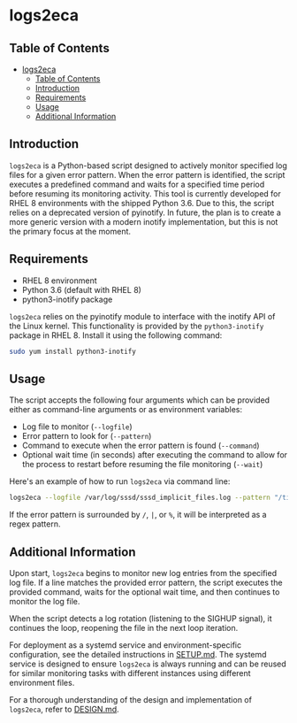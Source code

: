# logs2eca

## Table of Contents
- [logs2eca](#logs2eca)
  - [Table of Contents](#table-of-contents)
  - [Introduction](#introduction)
  - [Requirements](#requirements)
  - [Usage](#usage)
  - [Additional Information](#additional-information)

## Introduction
`logs2eca` is a Python-based script designed to actively monitor specified log files for a given error pattern. When the error pattern is identified, the script executes a predefined command and waits for a specified time period before resuming its monitoring activity. This tool is currently developed for RHEL 8 environments with the shipped Python 3.6. Due to this, the script relies on a deprecated version of pyinotify. In future, the plan is to create a more generic version with a modern inotify implementation, but this is not the primary focus at the moment.

## Requirements
- RHEL 8 environment
- Python 3.6 (default with RHEL 8)
- python3-inotify package

`logs2eca` relies on the pyinotify module to interface with the inotify API of the Linux kernel. This functionality is provided by the `python3-inotify` package in RHEL 8. Install it using the following command:

```bash
sudo yum install python3-inotify
```

## Usage
The script accepts the following four arguments which can be provided either as command-line arguments or as environment variables:

- Log file to monitor (`--logfile`)
- Error pattern to look for (`--pattern`)
- Command to execute when the error pattern is found (`--command`)
- Optional wait time (in seconds) after executing the command to allow for the process to restart before resuming the file monitoring (`--wait`)

Here's an example of how to run `logs2eca` via command line:

```bash
logs2eca --logfile /var/log/sssd/sssd_implicit_files.log --pattern "/timed out before identification/" --command "systemctl restart sssd.service" --wait 5
```

If the error pattern is surrounded by `/`, `|`, or `%`, it will be interpreted as a regex pattern.

## Additional Information
Upon start, `logs2eca` begins to monitor new log entries from the specified log file. If a line matches the provided error pattern, the script executes the provided command, waits for the optional wait time, and then continues to monitor the log file.

When the script detects a log rotation (listening to the SIGHUP signal), it continues the loop, reopening the file in the next loop iteration.

For deployment as a systemd service and environment-specific configuration, see the detailed instructions in [SETUP.md](./SETUP.md). The systemd service is designed to ensure `logs2eca` is always running and can be reused for similar monitoring tasks with different instances using different environment files.

For a thorough understanding of the design and implementation of `logs2eca`, refer to [DESIGN.md](./DESIGN.md).
